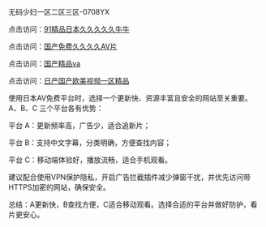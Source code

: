 
无码少妇一区二区三区-0708YX


点击访问：<a href="https://heiliaoxwd5i8.pages.dev">91精品日本久久久久久牛牛</a>

点击访问：<a href="https://heiliaowzu4ur.pages.dev">国产免费久久久久AV片</a>

点击访问：<a href="https://heiliaozj3tjd.pages.dev">国产精品va</a>

点击访问：<a href="https://heiliaoe8ajia.pages.dev">日产国产欧美视频一区精品</a>


使用日本AV免费平台时，选择一个更新快、资源丰富且安全的网站至关重要。A、B、C 三个平台各有优势：

平台 A：更新频率高，广告少，适合追新片；

平台 B：支持中文字幕，分类明确，方便查找内容；

平台 C：移动端体验好，播放流畅，适合手机观看。

建议配合使用VPN保护隐私，开启广告拦截插件减少弹窗干扰，并优先访问带HTTPS加密的网站，确保安全。

总结：A更新快，B查找方便，C适合移动观看。选择合适的平台并做好防护，看片更安心。

<span style="display:none;">[Canonical link](https://github.com/hai20250708/so36 ）</span>
